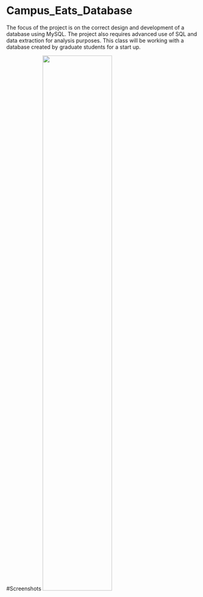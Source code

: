 # Campus_Eats_Database
The focus of the project is on the correct design and development of a database using MySQL. The project also requires advanced use of SQL and data extraction for analysis purposes. This class will be working with a database created by graduate students for a start up.


#Screenshots
<img src="GetMaxOrderFunction.png" width=60% height=60%>
